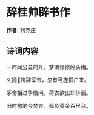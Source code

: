 # 辞桂帅辟书作

**作者**: 刘克庄

## 诗词内容

一昨闻公莫府开，梦魂频绕岭头梅。

久抛𫖇袴辞军去，忽有弓旌扣户来。

茅舍相过争借问，荷衣欲出却徘徊。

旧时檄笔今焚弃，孤负黄金百尺台。

